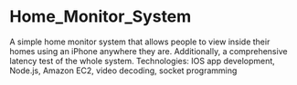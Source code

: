 # Home_Monitor_System
A simple home monitor system that allows people to view inside their homes using an iPhone anywhere they are. Additionally, a comprehensive latency test of the whole system.
Technologies: IOS app development, Node.js, Amazon EC2, video decoding, socket programming
